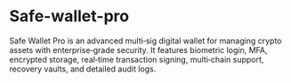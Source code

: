 # Safe-wallet-pro
Safe Wallet Pro is an advanced multi‑sig digital wallet for managing crypto assets with enterprise‑grade security. It features biometric login, MFA, encrypted storage, real‑time transaction signing, multi‑chain support, recovery vaults, and detailed audit logs.
